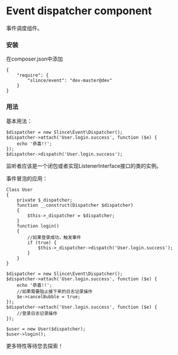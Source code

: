 # Event dispatcher component

事件调度组件。

### 安装

在composer.json中添加

    {
        "require": {
            "slince/event": "dev-master@dev"
        }
    }

### 用法

基本用法：

    $dispatcher = new Slince\Event\Dispatcher();
    $dispatcher->attach('User.login.success', function ($e) {
        echo '恭喜!!';
    });
    $dispatcher->dispatch('User.login.success');

监听者应该是一个闭包或者实现ListenerInterface接口的类的实例。

事件冒泡的应用：

    Class User
    {
        private $_dispatcher;
        function __construct(Dispatcher $dispatcher)
        {
            $this->_dispatcher = $dispatcher;
        }
        function login()
        {
            //如果登录成功，触发事件
            if (true) {
                $this->_dispatcher->dispatch('User.login.success');
            }
        }
    }

    $dispatcher = new Slince\Event\Dispatcher();
    $dispatcher->attach('User.login.success', function ($e) {
        echo '恭喜!!';
        //如果需要阻止接下来的日志记录操作
        $e->cancelBubble = true;
    });
    $dispatcher->attach('User.login.success', function ($e) {
        //登录日志记录操作
    });

    $user = new User($dispatcher);
    $user->login();


更多特性等待您去探索！
